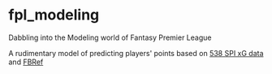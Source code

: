 # fpl_modeling
Dabbling into the Modeling world of Fantasy Premier League

A rudimentary model of predicting players' points based on [538 SPI xG data](https://projects.fivethirtyeight.com/soccer-predictions/) and [FBRef](fbref.com)
